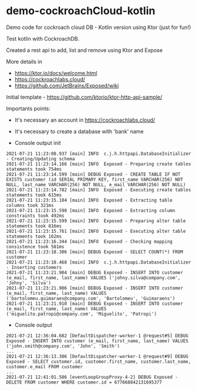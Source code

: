 # demo-cockroachCloud-kotlin
Demo code for cockroach cloud DB - Kotlin version using Ktor (just for fun!)

Test kotlin with CockroachDB.

Created a rest api to add, list and remove using Ktor and Expose

More details in 
- https://ktor.io/docs/welcome.html
- https://cockroachlabs.cloud/
- https://github.com/JetBrains/Exposed/wiki

Initial template - https://github.com/ktorio/ktor-http-api-sample/

Importants points:

- It's necessary an account in https://cockroachlabs.cloud/

- It's necessary to create a database with 'bank' name

- Console output init
```
2021-07-21 11:23:08.937 [main] INFO  c.j.h.httpapi.DatabaseInitializer - Creating/Updating schema
2021-07-21 11:23:14.166 [main] INFO  Exposed - Preparing create tables statements took 754ms
2021-07-21 11:23:14.599 [main] DEBUG Exposed - CREATE TABLE IF NOT EXISTS customer (id SERIAL PRIMARY KEY, first_name VARCHAR(256) NOT NULL, last_name VARCHAR(256) NOT NULL, e_mail VARCHAR(256) NOT NULL)
2021-07-21 11:23:14.782 [main] INFO  Exposed - Executing create tables statements took 615ms
2021-07-21 11:23:15.104 [main] INFO  Exposed - Extracting table columns took 321ms
2021-07-21 11:23:15.598 [main] INFO  Exposed - Extracting column constraints took 492ms
2021-07-21 11:23:15.599 [main] INFO  Exposed - Preparing alter table statements took 816ms
2021-07-21 11:23:15.761 [main] INFO  Exposed - Executing alter table statements took 162ms
2021-07-21 11:23:16.344 [main] INFO  Exposed - Checking mapping consistence took 581ms
2021-07-21 11:23:18.306 [main] DEBUG Exposed - SELECT COUNT(*) FROM customer
2021-07-21 11:23:18.468 [main] INFO  c.j.h.httpapi.DatabaseInitializer - Inserting customers
2021-07-21 11:23:21.904 [main] DEBUG Exposed - INSERT INTO customer (e_mail, first_name, last_name) VALUES ('johny.silva@company.com', 'Johny', 'Silva')
2021-07-21 11:23:21.906 [main] DEBUG Exposed - INSERT INTO customer (e_mail, first_name, last_name) VALUES ('bartolomeu.guimaraes@company.com', 'Bartolomeu', 'Guimaraens')
2021-07-21 11:23:21.910 [main] DEBUG Exposed - INSERT INTO customer (e_mail, first_name, last_name) VALUES ('miguelito.patropi@company.com', 'Miguelito', 'Patropi')
```
- Console output
```
2021-07-21 12:36:04.682 [DefaultDispatcher-worker-1 @request#5] DEBUG Exposed - INSERT INTO customer (e_mail, first_name, last_name) VALUES ('john.smith@company.com', 'John', 'Smith')
...
2021-07-21 12:36:13.306 [DefaultDispatcher-worker-1 @request#9] DEBUG Exposed - SELECT customer.id, customer.first_name, customer.last_name, customer.e_mail FROM customer
...
2021-07-21 12:41:01.586 [eventLoopGroupProxy-4-2] DEBUG Exposed - DELETE FROM customer WHERE customer.id = 677668842131695377
```